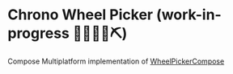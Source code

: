 # Chrono Wheel Picker (work-in-progress 👷🔧️👷‍♀️⛏)
Compose Multiplatform implementation of [WheelPickerCompose](https://github.com/commandiron/WheelPickerCompose)
